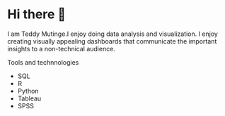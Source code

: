 # Hi there 👋
I am Teddy Mutinge.I enjoy doing data analysis and visualization. I enjoy creating visually appealing dashboards that communicate the important insights to a non-technical audience.

Tools and technnologies
* SQL
* R
* Python
* Tableau
* SPSS

<!--
**tedauto/tedauto** is a ✨ _special_ ✨ repository because its `README.md` (this file) appears on your GitHub profile.

Here are some ideas to get you started:

- 🔭 I’m currently working on ...
- 🌱 I’m currently learning ...
- 👯 I’m looking to collaborate on ...
- 🤔 I’m looking for help with ...
- 💬 Ask me about ...
- 📫 How to reach me: ...
- 😄 Pronouns: ...
- ⚡ Fun fact: ...
-->
